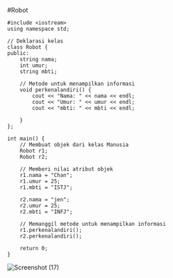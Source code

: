 #Robot
```
#include <iostream>
using namespace std;

// Deklarasi kelas
class Robot {
public:
    string nama;
    int umur;
    string mbti;

    // Metode untuk menampilkan informasi
    void perkenalandiri() {
        cout << "Nama: " << nama << endl;
        cout << "Umur: " << umur << endl;
        cout << "mbti: " << mbti << endl;
        
    }
};

int main() {
    // Membuat objek dari kelas Manusia
    Robot r1;
    Robot r2;

    // Memberi nilai atribut objek
    r1.nama = "Chan";
    r1.umur = 25;
    r1.mbti = "ISTJ";

    r2.nama = "jen";
    r2.umur = 25;
    r2.mbti = "INFJ";
 
    // Memanggil metode untuk menampilkan informasi
    r1.perkenalandiri();
    r2.perkenalandiri();

    return 0;
}

```

![Screenshot (17)](https://github.com/kayla0204/TugasProgram/assets/98437578/55e2a2cf-6990-4ce9-b00b-d08b523633a9)
